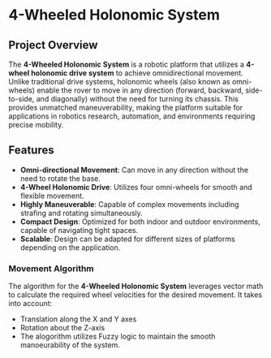 # 4-Wheeled Holonomic System

## Project Overview
The **4-Wheeled Holonomic System** is a robotic platform that utilizes a **4-wheel holonomic drive system** to achieve omnidirectional movement. Unlike traditional drive systems, holonomic wheels (also known as omni-wheels) enable the rover to move in any direction (forward, backward, side-to-side, and diagonally) without the need for turning its chassis. This provides unmatched maneuverability, making the platform suitable for applications in robotics research, automation, and environments requiring precise mobility.

## Features
- **Omni-directional Movement**: Can move in any direction without the need to rotate the base.
- **4-Wheel Holonomic Drive**: Utilizes four omni-wheels for smooth and flexible movement.
- **Highly Maneuverable**: Capable of complex movements including strafing and rotating simultaneously.
- **Compact Design**: Optimized for both indoor and outdoor environments, capable of navigating tight spaces.
- **Scalable**: Design can be adapted for different sizes of platforms depending on the application.

### Movement Algorithm
The algorithm for the **4-Wheeled Holonomic System** leverages vector math to calculate the required wheel velocities for the desired movement. It takes into account:
- Translation along the X and Y axes
- Rotation about the Z-axis
- The alogorithm utilizes Fuzzy logic to maintain the smooth manoeurability of the system.  
